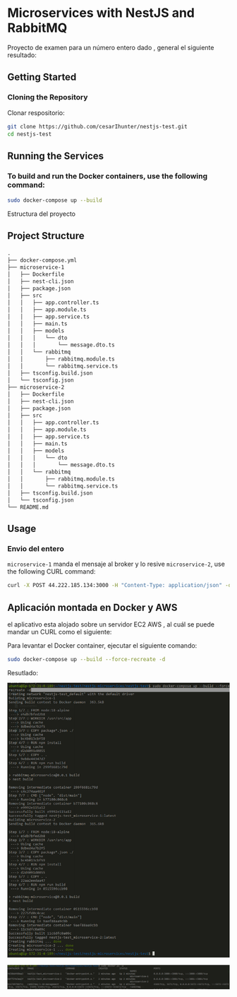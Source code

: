 # Microservices with NestJS and RabbitMQ

Proyecto de examen para un número entero dado , general el siguiente resultado:



## Getting Started

### Cloning the Repository

Clonar respositorio:

```bash
git clone https://github.com/cesarIhunter/nestjs-test.git
cd nestjs-test
```
## Running the Services

### To build and run the Docker containers, use the following command:

```bash
sudo docker-compose up --build
```

Estructura del proyecto

## Project Structure

```plaintext
.
├── docker-compose.yml
├── microservice-1
│   ├── Dockerfile
│   ├── nest-cli.json
│   ├── package.json
│   ├── src
│   │   ├── app.controller.ts
│   │   ├── app.module.ts
│   │   ├── app.service.ts
│   │   ├── main.ts
│   │   ├── models
│   │   │   └── dto
│   │   │       └── message.dto.ts
│   │   └── rabbitmq
│   │       ├── rabbitmq.module.ts
│   │       └── rabbitmq.service.ts
│   ├── tsconfig.build.json
│   └── tsconfig.json
├── microservice-2
│   ├── Dockerfile
│   ├── nest-cli.json
│   ├── package.json
│   ├── src
│   │   ├── app.controller.ts
│   │   ├── app.module.ts
│   │   ├── app.service.ts
│   │   ├── main.ts
│   │   ├── models
│   │   │   └── dto
│   │   │       └── message.dto.ts
│   │   └── rabbitmq
│   │       ├── rabbitmq.module.ts
│   │       └── rabbitmq.service.ts
│   ├── tsconfig.build.json
│   └── tsconfig.json
└── README.md
```

## Usage 

### Envio del entero

 `microservice-1` manda el mensaje al broker y lo resive `microservice-2`, use the following CURL command:

```bash
curl -X POST 44.222.185.134:3000 -H "Content-Type: application/json" -d '{"numberInteger":15}'
```

## Aplicación montada en Docker y AWS

el aplicativo esta alojado sobre un servidor EC2 AWS , al cuál se puede mandar un CURL como el siguiente:


Para levantar el Docker container, ejecutar el siguiente comando:

```bash
sudo docker-compose up --build --force-recreate -d
```

Resutlado:

![alt text](image.png)

![alt text](image-1.png)  

